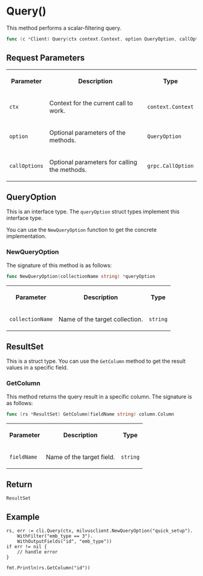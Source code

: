 # Query()

This method performs a scalar-filtering query.

```go
func (c *Client) Query(ctx context.Context, option QueryOption, callOptions ...grpc.CallOption) (ResultSet, error)
```

## Request Parameters

<table>
   <tr>
     <th><p>Parameter</p></th>
     <th><p>Description</p></th>
     <th><p>Type</p></th>
   </tr>
   <tr>
     <td><p><code>ctx</code></p></td>
     <td><p>Context for the current call to work.</p></td>
     <td><p><code>context.Context</code></p></td>
   </tr>
   <tr>
     <td><p><code>option</code></p></td>
     <td><p>Optional parameters of the methods.</p></td>
     <td><p><code>QueryOption</code></p></td>
   </tr>
   <tr>
     <td><p><code>callOptions</code></p></td>
     <td><p>Optional parameters for calling the methods.</p></td>
     <td><p><code>grpc.CallOption</code></p></td>
   </tr>
</table>

## QueryOption

This is an interface type. The `queryOption` struct types implement this interface type. 

You can use the `NewQueryOption` function to get the concrete implementation.

### NewQueryOption

The signature of this method is as follows:

```go
func NewQueryOption(collectionName string) *queryOption
```

<table>
   <tr>
     <th><p>Parameter</p></th>
     <th><p>Description</p></th>
     <th><p>Type</p></th>
   </tr>
   <tr>
     <td><p><code>collectionName</code></p></td>
     <td><p>Name of the target collection.</p></td>
     <td><p><code>string</code></p></td>
   </tr>
</table>

## ResultSet

This is a struct type. You can use the `GetColumn` method to get the result values in a specific field.

### GetColumn

This method returns the query result in a specific column. The signature is as follows:

```go
func (rs *ResultSet) GetColumn(fieldName string) column.Column
```

<table>
   <tr>
     <th><p>Parameter</p></th>
     <th><p>Description</p></th>
     <th><p>Type</p></th>
   </tr>
   <tr>
     <td><p><code>fieldName</code></p></td>
     <td><p>Name of the target field.</p></td>
     <td><p><code>string</code></p></td>
   </tr>
</table>

## Return

`ResultSet`

## Example

```plaintext
rs, err := cli.Query(ctx, milvusclient.NewQueryOption("quick_setup").
    WithFilter("emb_type == 3").
    WithOutputFields("id", "emb_type"))
if err != nil {
    // handle error
}

fmt.Println(rs.GetColumn("id"))
```

